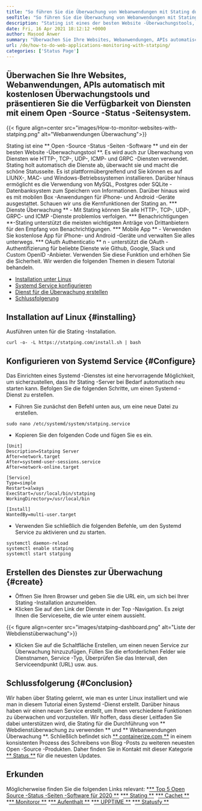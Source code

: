 ```yaml
---
title: "So führen Sie die Überwachung von Webanwendungen mit Stating durch" 
seoTitle: "So führen Sie die Überwachung von Webanwendungen mit Stating durch" 
description: "Stating ist eines der besten Website -Überwachungstools, mit denen Sie alle Dienste überwachen können. Rendern Sie die schöne Statusseite für die Verfügbarkeit von Showcase -Diensten." 
date: Fri, 16 Apr 2021 18:12:12 +0000
author: Masood Anwer
summary: "Überwachen Sie Ihre Websites, Webanwendungen, APIs automatisch mit kostenlosen Überwachungstools und präsentieren Sie die Verfügbarkeit von Diensten mit einem Open -Source -Status -Seitensystem." 
url: /de/how-to-do-web-applications-monitoring-with-statping/
categories: ['Status Page']
---
```


## Überwachen Sie Ihre Websites, Webanwendungen, APIs automatisch mit kostenlosen Überwachungstools und präsentieren Sie die Verfügbarkeit von Diensten mit einem Open -Source -Status -Seitensystem.

{{< figure align=center src="images/How-to-monitor-websites-with-statping.png" alt="Webanwendungen Überwachung">}}

Stating ist eine ** Open -Source -Status -Seiten -Software ** und ein der besten Website -Überwachungstool **. Es wird auch zur Überwachung von Diensten wie HTTP-, TCP-, UDP-, ICMP- und GRPC -Diensten verwendet. Stating holt automatisch die Dienste ab, überwacht sie und macht die schöne Statusseite. Es ist plattformübergreifend und Sie können es auf LIUNX-, MAC- und Windows-Betriebssystemen installieren. Darüber hinaus ermöglicht es die Verwendung von MySQL, Postgres oder SQLite -Datenbanksystem zum Speichern von Informationen. Darüber hinaus wird es mit mobilen Box -Anwendungen für iPhone- und Android -Geräte ausgestattet.
Schauen wir uns die Kernfunktionen der Stating an.
  *** Dienste Überwachung ** - Mit Stating können Sie alle HTTP-, TCP-, UDP-, GRPC- und ICMP -Dienste problemlos verfolgen.
  *** Benachrichtigungen **-Stating unterstützt die meisten wichtigsten Anträge von Drittanbietern für den Empfang von Benachrichtigungen.
  *** Mobile App ** - Verwenden Sie kostenlose App für iPhone- und Android -Geräte und verwalten Sie alles unterwegs.
  *** OAuth Authenticatio ** n - unterstützt die OAuth -Authentifizierung für beliebte Dienste wie Github, Google, Slack und Custom OpenID -Anbieter. Verwenden Sie diese Funktion und erhöhen Sie die Sicherheit.
Wir werden die folgenden Themen in diesem Tutorial behandeln.
  * [Installation unter Linux][1]
  * [Systemd Service konfigurieren][2]
  * [Dienst für die Überwachung erstellen][3]
  * [Schlussfolgerung][4]

## Installation auf Linux {#installing}
Ausführen unten für die Stating -Installation.
```
curl -o- -L https://statping.com/install.sh | bash
```

## Konfigurieren von Systemd Service {#Configure}
Das Einrichten eines Systemd -Dienstes ist eine hervorragende Möglichkeit, um sicherzustellen, dass Ihr Stating -Server bei Bedarf automatisch neu starten kann. Befolgen Sie die folgenden Schritte, um einen Systemd -Dienst zu erstellen.
  * Führen Sie zunächst den Befehl unten aus, um eine neue Datei zu erstellen.
```
sudo nano /etc/systemd/system/statping.service
```
  * Kopieren Sie den folgenden Code und fügen Sie es ein.
```
[Unit]
Description=Statping Server
After=network.target
After=systemd-user-sessions.service
After=network-online.target

[Service]
Type=simple
Restart=always
ExecStart=/usr/local/bin/statping
WorkingDirectory=/usr/local/bin

[Install]
WantedBy=multi-user.target
```
  * Verwenden Sie schließlich die folgenden Befehle, um den Systemd Service zu aktivieren und zu starten.
```
systemctl daemon-reload
systemctl enable statping
systemctl start statping
```

## Erstellen des Dienstes zur Überwachung {#create}
  * Öffnen Sie Ihren Browser und geben Sie die URL ein, um sich bei Ihrer Stating -Installation anzumelden.
  * Klicken Sie auf den Link der Dienste in der Top -Navigation. Es zeigt Ihnen die Serviceseite, die wie unter einem aussieht.

{{< figure align=center src="images/statping-dashboard.png" alt="Liste der Webdienstüberwachung">}}

  * Klicken Sie auf die Schaltfläche Erstellen, um einen neuen Service zur Überwachung hinzuzufügen. Füllen Sie die erforderlichen Felder wie Dienstnamen, Service -Typ, Überprüfen Sie das Intervall, den Serviceendpunkt (URL) usw. aus.

## Schlussfolgerung {#Conclusion}
Wir haben über Stating gelernt, wie man es unter Linux installiert und wie man in diesem Tutorial einen Systemd -Dienst erstellt. Darüber hinaus haben wir einen neuen Service erstellt, um Ihnen verschiedene Funktionen zu überwachen und vorzustellen. Wir hoffen, dass dieser Leitfaden Sie dabei unterstützen wird, die Stating für die Durchführung von ** Webdienstüberwachung zu verwenden ** und ** Webanwendungen Überwachung **.
Schließlich befindet sich [** containerize.com **][5] in einem konsistenten Prozess des Schreibens von Blog -Posts zu weiteren neuesten Open -Source -Produkten. Daher finden Sie in Kontakt mit dieser Kategorie [** Status **][6] für die neuesten Updates.

## Erkunden
Möglicherweise finden Sie die folgenden Links relevant:
  *[** Top 5 Open Source -Status -Seiten -Software für 2020 **][7]
  *[** Stating **][8]
  *[** Cachet **][9]
  *[** Monitoror **][10]
  *[** Aufenthalt **][11]
  *[** UPPTIME **][12]
  *[** Statusfy **][13]

  
[1]: #Installing
[2]: #Configure
[3]: #Create
[4]: #Conclusion
[5]: https://containerize.com
[6]: https://blog.containerize.com/category/status-page/
[7]: https://blog.containerize.com/status-page/top-5-open-source-status-page-software-for-2020/
[8]: https://products.containerize.com/status/statping
[9]: https://products.containerize.com/status/cachet/
[10]: https://products.containerize.com/status/monitoror/
[11]: https://products.containerize.com/status/staytus/
[12]: https://products.containerize.com/status/upptime/
[13]: https://products.containerize.com/status/statusfy/
